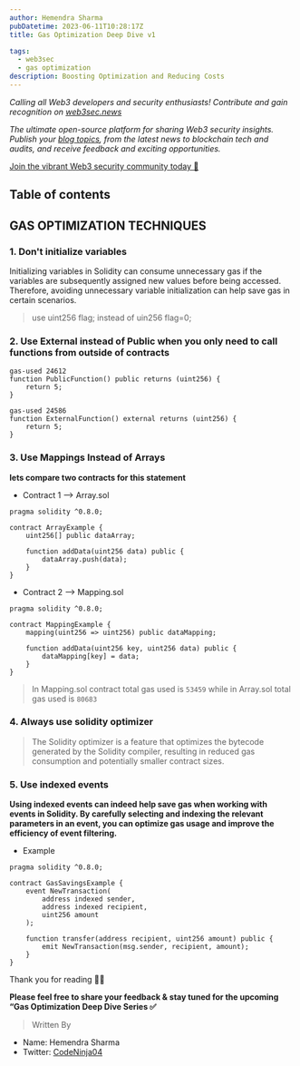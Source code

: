 ```yaml
---
author: Hemendra Sharma
pubDatetime: 2023-06-11T10:28:17Z
title: Gas Optimization Deep Dive v1

tags:
  - web3sec
  - gas optimization
description: Boosting Optimization and Reducing Costs
---
```


<em>Calling all Web3 developers and security enthusiasts! Contribute and gain recognition on [web3sec.news](https://web3sec.news/)

The ultimate open-source platform for sharing Web3 security insights. Publish your [blog topics](https://github.com/Web3secNews/blog),
from the latest news to blockchain tech and audits, and receive feedback and exciting opportunities.</em>

[Join the vibrant Web3 security community today 🤝 ](https://discord.com/invite/CseAxvtrZ3)

## Table of contents

## GAS OPTIMIZATION TECHNIQUES

### 1. Don't initialize variables

Initializing variables in Solidity can consume unnecessary gas if the variables are subsequently assigned new values before being accessed. Therefore, avoiding unnecessary variable initialization can help save gas in certain scenarios.

> use uint256 flag; instead of uin256 flag=0;

### 2. Use External instead of Public when you only need to call functions from outside of contracts

```solidity
gas-used 24612
function PublicFunction() public returns (uint256) {
    return 5;
}

gas-used 24586
function ExternalFunction() external returns (uint256) {
    return 5;
}
```

### 3. Use Mappings Instead of Arrays

**lets compare two contracts for this statement**

- Contract 1 --> Array.sol

```solidity
pragma solidity ^0.8.0;

contract ArrayExample {
    uint256[] public dataArray;

    function addData(uint256 data) public {
        dataArray.push(data);
    }
}
```

- Contract 2 --> Mapping.sol

```solidity
pragma solidity ^0.8.0;

contract MappingExample {
    mapping(uint256 => uint256) public dataMapping;

    function addData(uint256 key, uint256 data) public {
        dataMapping[key] = data;
    }
}

```

> In Mapping.sol contract total gas used is `53459` while in Array.sol total gas used is `80683`

### 4. Always use solidity optimizer

> The Solidity optimizer is a feature that optimizes the bytecode generated by the Solidity compiler, resulting in reduced gas consumption and potentially smaller contract sizes.

### 5. Use indexed events

**Using indexed events can indeed help save gas when working with events in Solidity. By carefully selecting and indexing the relevant parameters in an event, you can optimize gas usage and improve the efficiency of event filtering.**

- Example

```solidity
pragma solidity ^0.8.0;

contract GasSavingsExample {
    event NewTransaction(
        address indexed sender,
        address indexed recipient,
        uint256 amount
    );

    function transfer(address recipient, uint256 amount) public {
        emit NewTransaction(msg.sender, recipient, amount);
    }
}

```

Thank you for reading ✌🏻

**Please feel free to share your feedback & stay tuned for the upcoming “Gas Optimization Deep Dive Series ✅**

> Written By

- Name: Hemendra Sharma
- Twitter: [CodeNinja04](https://twitter.com/Codeninja04)

